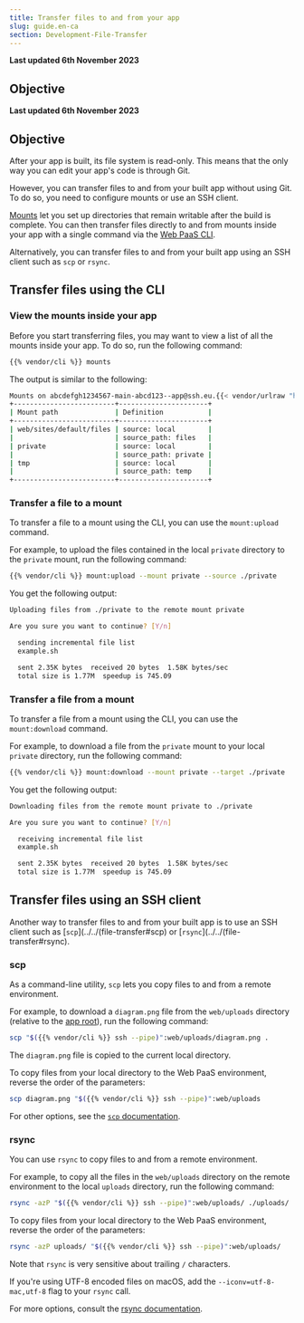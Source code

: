 ```yaml
---
title: Transfer files to and from your app
slug: guide.en-ca
section: Development-File-Transfer
---
```


**Last updated 6th November 2023**



## Objective  

**Last updated 6th November 2023**



## Objective  

After your app is built, its file system is read-only.
This means that the only way you can edit your app's code is through Git.

However, you can transfer files to and from your built app without using Git.
To do so, you need to configure mounts or use an SSH client.

[Mounts](../create-apps/app-reference.md#mounts) let you set up directories that remain writable after the build is complete.
You can then transfer files directly to and from mounts inside your app
with a single command via the [Web PaaS CLI](../administration/cli/_index.md).

Alternatively, you can transfer files to and from your built app using an SSH client 
such as `scp` or `rsync`.

## Transfer files using the CLI

### View the mounts inside your app

Before you start transferring files, 
you may want to view a list of all the mounts inside your app. 
To do so, run the following command:

```bash
{{% vendor/cli %}} mounts
```

The output is similar to the following:

```bash
Mounts on abcdefgh1234567-main-abcd123--app@ssh.eu.{{< vendor/urlraw "host" >}}:
+-------------------------+----------------------+
| Mount path              | Definition           |
+-------------------------+----------------------+
| web/sites/default/files | source: local        |
|                         | source_path: files   |
| private                 | source: local        |
|                         | source_path: private |
| tmp                     | source: local        |
|                         | source_path: temp    |
+-------------------------+----------------------+
```

### Transfer a file to a mount

To transfer a file to a mount using the CLI, you can use the `mount:upload` command. 

For example, to upload the files contained in the local `private` directory to the `private` mount,
run the following command: 

```bash
{{% vendor/cli %}} mount:upload --mount private --source ./private
```

You get the following output:

```bash
Uploading files from ./private to the remote mount private

Are you sure you want to continue? [Y/n]

  sending incremental file list
  example.sh

  sent 2.35K bytes  received 20 bytes  1.58K bytes/sec
  total size is 1.77M  speedup is 745.09
```

### Transfer a file from a mount

To transfer a file from a mount using the CLI, you can use the `mount:download` command. 

For example, to download a file from the `private` mount to your local `private` directory, 
run the following command:

```bash
{{% vendor/cli %}} mount:download --mount private --target ./private
```

You get the following output:

```bash
Downloading files from the remote mount private to ./private

Are you sure you want to continue? [Y/n]

  receiving incremental file list
  example.sh

  sent 2.35K bytes  received 20 bytes  1.58K bytes/sec
  total size is 1.77M  speedup is 745.09
```

## Transfer files using an SSH client

Another way to transfer files to and from your built app is to use an SSH client such as [`scp`](../../(file-transfer#scp) or [`rsync`](../../(file-transfer#rsync).

### scp

As a command-line utility, `scp` lets you copy files to and from a remote environment.

For example, to download a `diagram.png` file from the `web/uploads` directory 
(relative to the [app root](../create-apps/app-reference.md#root-directory)),
run the following command:

```bash
scp "$({{% vendor/cli %}} ssh --pipe)":web/uploads/diagram.png .
```

The `diagram.png` file is copied to the current local directory.

To copy files from your local directory to the Web PaaS environment, 
reverse the order of the parameters:

```bash
scp diagram.png "$({{% vendor/cli %}} ssh --pipe)":web/uploads
```

For other options, see the [`scp` documentation](https://www.man7.org/linux/man-pages/man1/scp.1.html).

### rsync

You can use `rsync` to copy files to and from a remote environment.

For example, to copy all the files in the `web/uploads` directory on the remote environment 
to the local `uploads` directory,
run the following command:

```bash
rsync -azP "$({{% vendor/cli %}} ssh --pipe)":web/uploads/ ./uploads/
```

To copy files from your local directory to the Web PaaS environment, 
reverse the order of the parameters:

```bash
rsync -azP uploads/ "$({{% vendor/cli %}} ssh --pipe)":web/uploads/
```

Note that `rsync` is very sensitive about trailing `/` characters.

If you're using UTF-8 encoded files on macOS, 
add the `--iconv=utf-8-mac,utf-8` flag to your `rsync` call.

For more options, consult the [rsync documentation](https://man7.org/linux/man-pages/man1/rsync.1.html).
